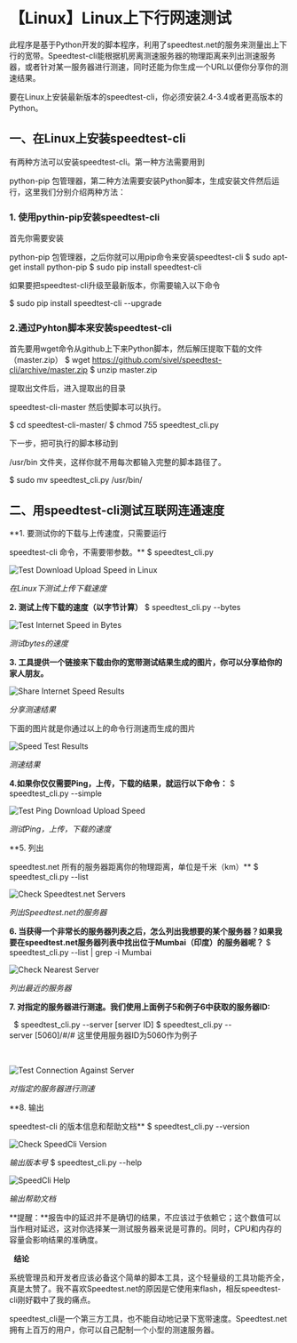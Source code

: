 # 【Linux】Linux上下行网速测试

此程序是基于Python开发的脚本程序，利用了speedtest.net的服务来测量出上下行的宽带。Speedtest-cli能根据机房离测速服务器的物理距离来列出测速服务器，或者针对某一服务器进行测速，同时还能为你生成一个URL以便你分享你的测速结果。

要在Linux上安装最新版本的speedtest-cli，你必须安装2.4-3.4或者更高版本的Python。

## 一、在Linux上安装speedtest-cli

有两种方法可以安装speedtest-cli。第一种方法需要用到

python-pip
包管理器，第二种方法需要安装Python脚本，生成安装文件然后运行，这里我们分别介绍两种方法：

### 1. 使用pythin-pip安装speedtest-cli

首先你需要安装

python-pip
包管理器，之后你就可以用pip命令来安装speedtest-cli
$ sudo apt-get install python-pip $ sudo pip install speedtest-cli

如果要把speedtest-cli升级至最新版本，你需要输入以下命令

$ sudo pip install speedtest-cli --upgrade

### 2.通过Pyhton脚本来安装speedtest-cli

首先要用wget命令从github上下来Python脚本，然后解压提取下载的文件（master.zip）
$ wget https://github.com/sivel/speedtest-cli/archive/master.zip $ unzip master.zip

提取出文件后，进入提取出的目录

speedtest-cli-master
然后使脚本可以执行。

$ cd speedtest-cli-master/ $ chmod 755 speedtest_cli.py

下一步，把可执行的脚本移动到

/usr/bin
文件夹，这样你就不用每次都输入完整的脚本路径了。

$ sudo mv speedtest_cli.py /usr/bin/

## 二、用speedtest-cli测试互联网连通速度

**1. 要测试你的下载与上传速度，只需要运行

speedtest-cli
命令，不需要带参数。**
$ speedtest_cli.py

![Test Download Upload Speed in Linux](https://imgconvert.csdnimg.cn/aHR0cHM6Ly93d3cubGludXhpZGMuY29tL3VwbG9hZC8yMDE1XzA2LzE1MDYxNDEwNTc5ODE0MS5wbmc?x-oss-process=image/format,png)

*在Linux下测试上传下载速度*

**2. 测试上传下载的速度（以字节计算）**
$ speedtest_cli.py --bytes

![Test Internet Speed in Bytes](https://imgconvert.csdnimg.cn/aHR0cHM6Ly93d3cubGludXhpZGMuY29tL3VwbG9hZC8yMDE1XzA2LzE1MDYxNDEwNTc5ODE0Mi5wbmc?x-oss-process=image/format,png)

*测试bytes的速度*

**3. 工具提供一个链接来下载由你的宽带测试结果生成的图片，你可以分享给你的家人朋友。**

![Share Internet Speed Results](https://imgconvert.csdnimg.cn/aHR0cHM6Ly93d3cubGludXhpZGMuY29tL3VwbG9hZC8yMDE1XzA2LzE1MDYxNDEwNTc5ODE0My5wbmc?x-oss-process=image/format,png)

*分享测速结果*

下面的图片就是你通过以上的命令行测速而生成的图片

![Speed Test Results](https://imgconvert.csdnimg.cn/aHR0cHM6Ly93d3cubGludXhpZGMuY29tL3VwbG9hZC8yMDE1XzA2LzE1MDYxNDEwNTc5ODE0NC5wbmc?x-oss-process=image/format,png)

*测速结果*

**4.如果你仅仅需要Ping，上传，下载的结果，就运行以下命令：**
$ speedtest_cli.py --simple

![Test Ping Download Upload Speed](https://imgconvert.csdnimg.cn/aHR0cHM6Ly93d3cubGludXhpZGMuY29tL3VwbG9hZC8yMDE1XzA2LzE1MDYxNDEwNTc5ODE0NS5wbmc?x-oss-process=image/format,png)

*测试Ping，上传，下载的速度*

**5. 列出

speedtest.net
所有的服务器距离你的物理距离，单位是千米（km）**
$ speedtest_cli.py --list

![Check Speedtest.net Servers](https://imgconvert.csdnimg.cn/aHR0cHM6Ly93d3cubGludXhpZGMuY29tL3VwbG9hZC8yMDE1XzA2LzE1MDYxNDEwNTc5ODE0Ni5wbmc?x-oss-process=image/format,png)

*列出Speedtest.net的服务器*

**6. 当获得一个非常长的服务器列表之后，怎么列出我想要的某个服务器？如果我要在speedtest.net服务器列表中找出位于Mumbai（印度）的服务器呢？**
$ speedtest_cli.py --list | grep -i Mumbai

![Check Nearest Server](https://imgconvert.csdnimg.cn/aHR0cHM6Ly93d3cubGludXhpZGMuY29tL3VwbG9hZC8yMDE1XzA2LzE1MDYxNDEwNTc5ODE0Ny5wbmc?x-oss-process=image/format,png)

*列出最近的服务器*

**7. 对指定的服务器进行测速。我们使用上面例子5和例子6中获取的服务器ID:**

 
$ speedtest_cli.py --server [server ID] $ speedtest_cli.py --server [5060]/#/# 这里使用服务器ID为5060作为例子

 

![Test Connection Against Server](https://imgconvert.csdnimg.cn/aHR0cHM6Ly93d3cubGludXhpZGMuY29tL3VwbG9hZC8yMDE1XzA2LzE1MDYxNDEwNTc5ODE0OC5wbmc?x-oss-process=image/format,png)

*对指定的服务器进行测速*

**8. 输出

speedtest-cli
的版本信息和帮助文档**
$ speedtest_cli.py --version

![Check SpeedCli Version](https://imgconvert.csdnimg.cn/aHR0cHM6Ly93d3cubGludXhpZGMuY29tL3VwbG9hZC8yMDE1XzA2LzE1MDYxNDEwNTc5ODE0OS5wbmc?x-oss-process=image/format,png)

*输出版本号*
$ speedtest_cli.py --help

![SpeedCli Help](https://imgconvert.csdnimg.cn/aHR0cHM6Ly93d3cubGludXhpZGMuY29tL3VwbG9hZC8yMDE1XzA2LzE1MDYxNDEwNTc5ODE0MTAucG5n?x-oss-process=image/format,png)

*输出帮助文档*

**提醒：**报告中的延迟并不是确切的结果，不应该过于依赖它；这个数值可以当作相对延迟，这对你选择某一测试服务器来说是可靠的。同时，CPU和内存的容量会影响结果的准确度。

 
**结论**

系统管理员和开发者应该必备这个简单的脚本工具，这个轻量级的工具功能齐全，真是太赞了。我不喜欢Speedtest.net的原因是它使用来flash，相反speedtest-cli刚好戳中了我的痛点。

speedtest_cli是一个第三方工具，也不能自动地记录下宽带速度。Speedtest.net拥有上百万的用户，你可以自己配制一个小型的测速服务器。
